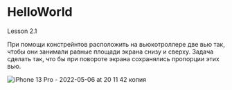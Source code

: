 # HelloWorld
Lesson 2.1

При помощи констрейнтов расположить на вьюкотроллере две вью так, чтобы они занимали равные площади экрана снизу и сверху. Задача сделать так, что бы при повороте экрана сохранялись пропорции этих вью.

![iPhone 13 Pro - 2022-05-06 at 20 11 42 копия](https://user-images.githubusercontent.com/101284761/167164119-ebea780d-4b12-439f-8c9a-ed0323f04822.jpg)
